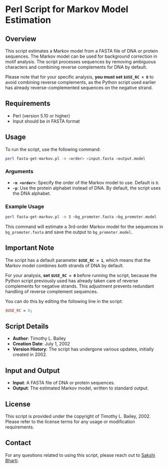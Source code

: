 # Perl Script for Markov Model Estimation

## Overview

This script estimates a Markov model from a FASTA file of DNA or protein sequences. The Markov model can be used for background correction in motif analysis. The script processes sequences by removing ambiguous characters and combining reverse complements for DNA by default.

Please note that for your specific analysis, **you must set `$USE_RC = 0`** to avoid combining reverse complements, as the Python script used earlier has already reverse-complemented sequences on the negative strand.

## Requirements
- Perl (version 5.10 or higher)
- Input should be in FASTA format

## Usage
To run the script, use the following command:

```sh
perl fasta-get-markov.pl -m <order> <input.fasta >output.model
```

### Arguments
- **`-m <order>`**: Specify the order of the Markov model to use. Default is `0`.
- **`-p`**: Use the protein alphabet instead of DNA. By default, the script uses the DNA alphabet.

### Example Usage

```sh
perl fasta-get-markov.pl -m 3 <bg_promoter.fasta >bg_promoter.model
```

This command will estimate a 3rd-order Markov model for the sequences in `bg_promoter.fasta` and save the output to `bg_promoter.model`.

## Important Note
The script has a default parameter **`$USE_RC = 1`**, which means that the Markov model combines both strands of DNA by default.

For your analysis, **set `$USE_RC = 0`** before running the script, because the Python script previously used has already taken care of reverse complements for negative strands. This adjustment prevents redundant handling of reverse complement sequences.

You can do this by editing the following line in the script:

```perl
$USE_RC = 0;
```

## Script Details
- **Author**: Timothy L. Bailey
- **Creation Date**: July 1, 2002
- **Version History**: The script has undergone various updates, initially created in 2002.

## Input and Output
- **Input**: A FASTA file of DNA or protein sequences.
- **Output**: The estimated Markov model, written to standard output.

## License
This script is provided under the copyright of Timothy L. Bailey, 2002. Please refer to the license terms for any usage or modification requirements.

## Contact
For any questions related to using this script, please reach out to [Sakshi Bharti](mailto:sakshi.bharti@senckenberg.de).


